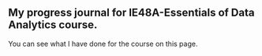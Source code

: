 ## My progress journal for IE48A-Essentials of Data Analytics course.

You can see what I have done for the course on this page. 
